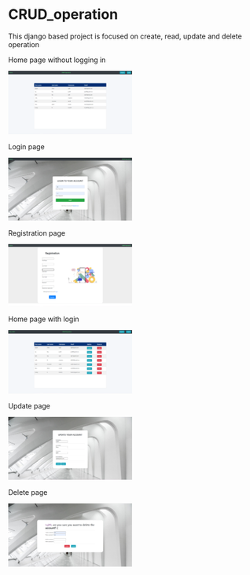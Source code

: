 # CRUD_operation
This django based project is focused on create, read, update and delete operation
<p>Home page without logging in</p>
<img src="CRUD_pic/pic1.PNG" width=50%>
<p>Login page</p>
<img src="CRUD_pic/pic3.PNG" width=50%>
<p>Registration page</p>
<img src="CRUD_pic/pic2.PNG" width=50%>
<p>Home page with login</p>
<img src="CRUD_pic/pic4.PNG" width=50%>
<p>Update page</p>
<img src="CRUD_pic/pic5.PNG" width=50%>
<p>Delete page</p>
<img src="CRUD_pic/pic6.PNG" width=50%>
